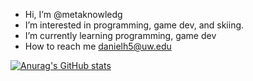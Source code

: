 - Hi, I’m @metaknowledg
- I’m interested in programming, game dev, and skiing.
- I’m currently learning programming, game dev
- How to reach me danielh5@uw.edu

[![Anurag's GitHub stats](https://github-readme-stats.vercel.app/api?username=metaknowledge)](https://github.com/metaknowledge/github-readme-stats)
